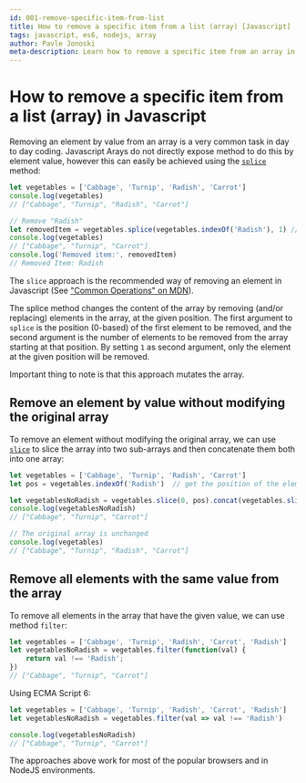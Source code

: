 ```yaml
---
id: 001-remove-specific-item-from-list
title: How to remove a specific item from a list (array) [Javascript]
tags: javascript, es6, nodejs, array
author: Pavle Jonoski
meta-description: Learn how to remove a specific item from an array in Javascript.
---
```


# How to remove a specific item from a list (array) in Javascript

Removing an element by value from an array is a very common task in day to day coding.
Javascript Arays do not directly expose method to do this by element value, however this can easily be achieved using
the [`splice`](https://developer.mozilla.org/en-US/docs/Web/JavaScript/Reference/Global_Objects/Array/splice) method:

```javascript
let vegetables = ['Cabbage', 'Turnip', 'Radish', 'Carrot']
console.log(vegetables)
// ["Cabbage", "Turnip", "Radish", "Carrot"]

// Remove "Radish"
let removedItem = vegetables.splice(vegetables.indexOf('Radish'), 1) // this is how to remove an item
console.log(vegetables)
// ["Cabbage", "Turnip", "Carrot"]
console.log('Removed item:', removedItem)
// Removed Item: Radish

```

The `slice` approach is the recommended way of removing an element in Javascript 
(See ["Common Operations" on MDN](https://developer.mozilla.org/en-US/docs/Web/JavaScript/Reference/Global_Objects/Array#Description)).

The splice method changes the content of the array by removing (and/or replacing) elements in the array, at the given
position.
The first argument to `splice` is the position (0-based) of the first element to be removed, and the second argument
is the number of elements to be removed from the array starting at that position. By setting `1` as second argument, only the
element at the given position will be removed.

Important thing to note is that this approach mutates the array.

## Remove an element by value without modifying the original array

To remove an element without modifying the original array, we can use [`slice`](https://developer.mozilla.org/en-US/docs/Web/JavaScript/Reference/Global_Objects/Array/slice)
to slice the array into two sub-arrays and then concatenate them both into one array:

```javascript
let vegetables = ['Cabbage', 'Turnip', 'Radish', 'Carrot']
let pos = vegetables.indexOf('Radish')  // get the position of the element we want to remove

let vegetablesNoRadish = vegetables.slice(0, pos).concat(vegetables.slice(pos + 1))
console.log(vegetablesNoRadish)
// ["Cabbage", "Turnip", "Carrot"]

// The original array is unchanged
console.log(vegetables)
// ["Cabbage", "Turnip", "Radish", "Carrot"]
```

## Remove all elements with the same value from the array

To remove all elements in the array that have the given value, we can use method `filter`:

```javascript
let vegetables = ['Cabbage', 'Turnip', 'Radish', 'Carrot', 'Radish']
let vegetablesNoRadish = vegetables.filter(function(val) {
    return val !== 'Radish';
})
// ["Cabbage", "Turnip", "Carrot"]
```

Using ECMA Script 6:

```javascript
let vegetables = ['Cabbage', 'Turnip', 'Radish', 'Carrot', 'Radish']
let vegetablesNoRadish = vegetables.filter(val => val !== 'Radish')

console.log(vegetablesNoRadish)
// ["Cabbage", "Turnip", "Carrot"]
```

The approaches above work for most of the popular browsers and in NodeJS environments.